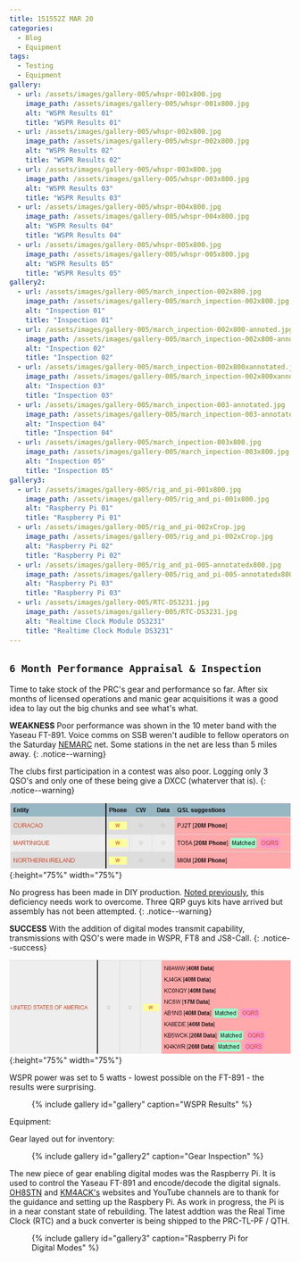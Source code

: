 ```yaml
---
title: 151552Z MAR 20
categories:
  - Blog
  - Equipment
tags:
  - Testing
  - Equipment
gallery:
  - url: /assets/images/gallery-005/whspr-001x800.jpg
    image_path: /assets/images/gallery-005/whspr-001x800.jpg
    alt: "WSPR Results 01"
    title: "WSPR Results 01"
  - url: /assets/images/gallery-005/whspr-002x800.jpg
    image_path: /assets/images/gallery-005/whspr-002x800.jpg
    alt: "WSPR Results 02"
    title: "WSPR Results 02"
  - url: /assets/images/gallery-005/whspr-003x800.jpg
    image_path: /assets/images/gallery-005/whspr-003x800.jpg
    alt: "WSPR Results 03"
    title: "WSPR Results 03"
  - url: /assets/images/gallery-005/whspr-004x800.jpg
    image_path: /assets/images/gallery-005/whspr-004x800.jpg
    alt: "WSPR Results 04"
    title: "WSPR Results 04"
  - url: /assets/images/gallery-005/whspr-005x800.jpg
    image_path: /assets/images/gallery-005/whspr-005x800.jpg
    alt: "WSPR Results 05"
    title: "WSPR Results 05"
gallery2:
  - url: /assets/images/gallery-005/march_inpection-002x800.jpg
    image_path: /assets/images/gallery-005/march_inpection-002x800.jpg
    alt: "Inspection 01"
    title: "Inspection 01"
  - url: /assets/images/gallery-005/march_inpection-002x800-annoted.jpg
    image_path: /assets/images/gallery-005/march_inpection-002x800-annoted.jpg
    alt: "Inspection 02"
    title: "Inspection 02"
  - url: /assets/images/gallery-005/march_inpection-002x800xannotated.jpg
    image_path: /assets/images/gallery-005/march_inpection-002x800xannotated.jpg
    alt: "Inspection 03"
    title: "Inspection 03"
  - url: /assets/images/gallery-005/march_inpection-003-annotated.jpg
    image_path: /assets/images/gallery-005/march_inpection-003-annotated.jpg
    alt: "Inspection 04"
    title: "Inspection 04"
  - url: /assets/images/gallery-005/march_inpection-003x800.jpg
    image_path: /assets/images/gallery-005/march_inpection-003x800.jpg
    alt: "Inspection 05"
    title: "Inspection 05"
gallery3:
  - url: /assets/images/gallery-005/rig_and_pi-001x800.jpg
    image_path: /assets/images/gallery-005/rig_and_pi-001x800.jpg
    alt: "Raspberry Pi 01"
    title: "Raspberry Pi 01"
  - url: /assets/images/gallery-005/rig_and_pi-002xCrop.jpg
    image_path: /assets/images/gallery-005/rig_and_pi-002xCrop.jpg
    alt: "Raspberry Pi 02"
    title: "Raspberry Pi 02"
  - url: /assets/images/gallery-005/rig_and_pi-005-annotatedx800.jpg
    image_path: /assets/images/gallery-005/rig_and_pi-005-annotatedx800.jpg
    alt: "Raspberry Pi 03"
    title: "Raspberry Pi 03"
  - url: /assets/images/gallery-005/RTC-DS3231.jpg
    image_path: /assets/images/gallery-005/RTC-DS3231.jpg
    alt: "Realtime Clock Module DS3231"
    title: "Realtime Clock Module DS3231"
---
```

`6 Month Performance Appraisal & Inspection`
---

Time to take stock of the PRC's gear and performance so far.   After six months of licensed operations and manic gear acquisitions it was a good idea to lay out the big chunks and see what's what.

**WEAKNESS** Poor performance was shown in the 10 meter band with the Yaseau FT-891.  Voice comms on SSB weren't audible to fellow operators on the Saturday [NEMARC][3] net.  Some stations in the net are less than 5 miles away.
{: .notice--warning}

The clubs first participation in a contest was also poor.  Logging only 3 QSO's and only one of these being give a DXCC (whaterver that is).
{: .notice--warning}

![SSB Contest](/assets/images/gallery-005/contest-001.JPG){:height="75%" width="75%"}

No progress has been made in DIY production.  [Noted previously][4], this deficiency needs work to overcome.  Three QRP guys kits have arrived but assembly has not been attempted.
{: .notice--warning}

**SUCCESS** With the addition of digital modes transmit capability, transmissions with QSO's were made in WSPR, FT8 and JS8-Call.
{: .notice--success}

![Digital Modes](/assets/images/gallery-005/digital_modes-001.JPG){:height="75%" width="75%"}

WSPR power was set to 5 watts - lowest possible on the FT-891 - the results were surprising.

<figure>
{% include gallery id="gallery" caption="WSPR Results" %}
</figure>

Equipment:

Gear layed out for inventory:

<figure>
{% include gallery id="gallery2" caption="Gear Inspection" %}
</figure>

The new piece of gear enabling digital modes was the Raspberry Pi.  It is used to control the Yaseau FT-891 and encode/decode the digital signals.  [OH8STN][1] and [KM4ACK's][2] websites and YouTube channels are to thank for the guidance and setting up the Raspbery Pi.  As work in progress, the Pi is in a near constant state of rebuilding.  The latest addtion was the Real Time Clock (RTC) and a buck converter is being shipped to the PRC-TL-PF / QTH.

<figure>
{% include gallery id="gallery3" caption="Raspberry Pi for Digital Modes" %}
</figure>

[1]: https://www.youtube.com/channel/UC3xxr5EeFDtxnuHTWsDu2rA
[2]: https://www.youtube.com/user/jasonoleham
[3]: http://www.nemarc.org/index.html
[4]: https://pineland.radio/blog/WSPR-project-failure/